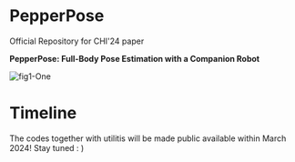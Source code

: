# PepperPose
Official Repository for CHI'24 paper

**PepperPose: Full-Body Pose Estimation with a Companion Robot**

![fig1-One](https://github.com/Mvrjustid/pepperpose/assets/14902853/3ba45052-5a37-4d7c-a1db-77569b2794fe)


# Timeline
The codes together with utilitis will be made public available within March 2024!
Stay tuned : )
